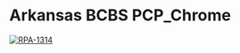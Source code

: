 # Arkansas BCBS PCP_Chrome

[![RPA-1314](href="/browse/RPA-1314")](https://jira.ssnc.global/browse/RPA-1314)






 
